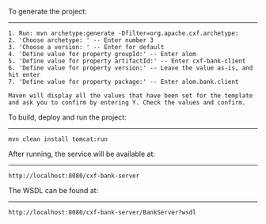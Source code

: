 To generate the project:
___

	1. Run: mvn archetype:generate -Dfilter=org.apache.cxf.archetype:
	2. 'Choose archetype: ' -- Enter number 3
	3. 'Choose a version: ' -- Enter for default
	4. 'Define value for property groupId:' -- Enter alom
	5. 'Define value for property artifactId:' -- Enter cxf-bank-client
	6. 'Define value for property version:' -- Leave the value as-is, and hit enter
	7. 'Define value for property package:' -- Enter alom.bank.client
	
	Maven will display all the values that have been set for the template and ask you to confirm by entering Y. Check the values and confirm. 

To build, deploy and run the project:
____
    mvn clean install tomcat:run
After running, the service will be available at:
___
    http://localhost:8080/cxf-bank-server
The WSDL can be found at:
___
    http://localhost:8080/cxf-bank-server/BankServer?wsdl

